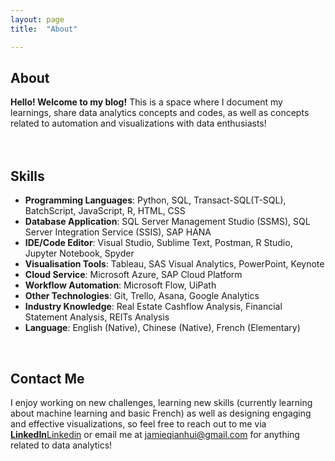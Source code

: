 ```yaml
---
layout: page
title:  "About"

---
```


## About
**Hello! Welcome to my blog!** This is a space where I document my learnings, share data analytics concepts and codes, as well as concepts related to automation and visualizations with data enthusiasts! 
<br> 
<br>
<br>

## Skills

+ **Programming Languages**: Python, SQL, Transact-SQL(T-SQL), BatchScript, JavaScript, R, HTML, CSS
+ **Database Application**: SQL Server Management Studio (SSMS), SQL Server Integration Service (SSIS), SAP HANA
+ **IDE/Code Editor**: Visual Studio, Sublime Text, Postman, R Studio, Jupyter Notebook, Spyder
+ **Visualisation Tools**: Tableau, SAS Visual Analytics, PowerPoint, Keynote
+ **Cloud Service**: Microsoft Azure, SAP Cloud Platform
+ **Workflow Automation**: Microsoft Flow, UiPath
+ **Other Technologies**: Git, Trello, Asana, Google Analytics
+ **Industry Knowledge**: Real Estate Cashflow Analysis, Financial Statement Analysis, REITs Analysis
+ **Language**: English (Native), Chinese (Native), French (Elementary)

<br>

## Contact Me
I enjoy working on new challenges, learning new skills (currently learning about machine learning and basic French) as well as designing engaging and effective visualizations, so feel free to reach out to me via **[LinkedIn]**[Linkedin] or email me at jamieqianhui@gmail.com for anything related to data analytics! 

<br>
<br>


[Linkedin]: https://www.linkedin.com/in/jamieluqh

